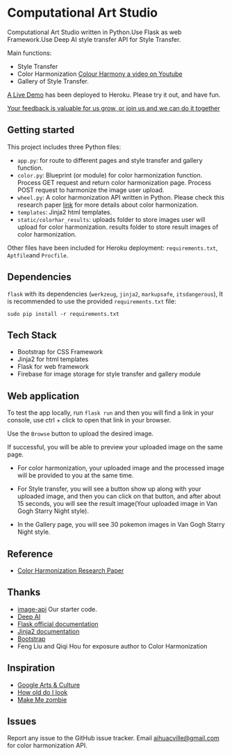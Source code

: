 # Computational Art Studio
Computational Art Studio written in Python.Use Flask as web Framework.Use Deep AI style transfer API for Style Transfer.

Main functions:
* Style Transfer 
* Color Harmonization [Colour Harmony a video on Youtube](https://www.youtube.com/watch?v=4LhcNbFMkTw)
* Gallery of Style Transfer.
 
[A Live Demo](https://computationalartstudio.herokuapp.com/) has been deployed to Heroku.
Please try it out, and have fun.

[Your feedback is valuable for us grow, or join us and we can do it together](https://forms.gle/jSujZZMwUCouGzYg6)
 
## Getting started
This project includes three Python files:
* `app.py`: for route to different pages and style transfer and gallery function.
* `color.py`: Blueprint (or module) for color harmonization function. Process GET request and return color harmonization page. Process POST request to harmonize the image user upload. 
* `wheel.py`: A color harmonization API written in Python. Please check this research paper [link](https://igl.ethz.ch/projects/color-harmonization/harmonization.pdf
) for more details about color harmonization. 
* `templates`: Jinja2 html templates. 
* `static/colorhar_results`: uploads folder to store images user will upload for color harmonization. results folder to store result images of color harmonization.
 
Other files have been included for Heroku deployment: `requirements.txt`, `Aptfile`and `Procfile`.
 
## Dependencies
`flask` with its dependencies (`werkzeug`, `jinja2`, `markupsafe`, `itsdangerous`), It is recommended to use the provided `requirements.txt` file:
```
sudo pip install -r requirements.txt
```
 
 ## Tech Stack
 * Bootstrap for CSS Framework
 * Jinja2 for html templates
 * Flask for web framework
 * Firebase for image storage for style transfer and gallery module
## Web application
To test the app locally, run `flask run` and then you will find a link in your console, use ctrl + click to open that link in your browser.
 
Use the `Browse` button to upload the desired image.
 
If successful, you will be able to preview your uploaded image on the same page.
 
* For color harmonization, your uploaded image and the processed image will be provided to you at the same time.
 
* For Style transfer, you will see a button show up along with your uploaded image, and then you can click on that button, and after about 15 seconds, you will see the result image(Your uploaded image in Van Gogh Starry Night style).
 
* In the Gallery page, you will see 30 pokemon images in Van Gogh Starry Night style.

## Reference
* [Color Harmonization Research Paper](https://igl.ethz.ch/projects/color-harmonization/harmonization.pdf)
 
## Thanks
* [image-api](https://github.com/gxercavins/image-api) Our starter code.
* [Deep AI](https://deepai.org/machine-learning-model/fast-style-transfer)
* [Flask official documentation](https://flask.palletsprojects.com/en/1.1.x/)
* [Jinja2 documentation](https://jinja.palletsprojects.com/en/2.11.x/)
* [Bootstrap](https://getbootstrap.com/)
* Feng Liu and Qiqi Hou for exposure author to Color Harmonization
 
## Inspiration
* [Google Arts & Culture](https://artsandculture.google.com/)
* [How old do I look](https:www.how-old.net/)
* [Make Me zombie](http://makemezombie.com/)

## Issues
Report any issue to the GitHub issue tracker. Email aihuacville@gmail.com for color harmonization API.
 
 
 




